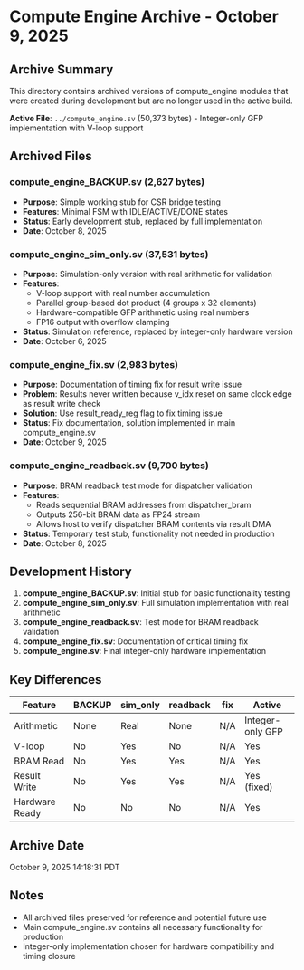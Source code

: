 # Compute Engine Archive - October 9, 2025

## Archive Summary

This directory contains archived versions of compute_engine modules that were created during development but are no longer used in the active build.

**Active File**: `../compute_engine.sv` (50,373 bytes) - Integer-only GFP implementation with V-loop support

## Archived Files

### compute_engine_BACKUP.sv (2,627 bytes)
- **Purpose**: Simple working stub for CSR bridge testing
- **Features**: Minimal FSM with IDLE/ACTIVE/DONE states
- **Status**: Early development stub, replaced by full implementation
- **Date**: October 8, 2025

### compute_engine_sim_only.sv (37,531 bytes)  
- **Purpose**: Simulation-only version with real arithmetic for validation
- **Features**: 
  - V-loop support with real number accumulation
  - Parallel group-based dot product (4 groups x 32 elements)
  - Hardware-compatible GFP arithmetic using real numbers
  - FP16 output with overflow clamping
- **Status**: Simulation reference, replaced by integer-only hardware version
- **Date**: October 6, 2025

### compute_engine_fix.sv (2,983 bytes)
- **Purpose**: Documentation of timing fix for result write issue
- **Problem**: Results never written because v_idx reset on same clock edge as result write check
- **Solution**: Use result_ready_reg flag to fix timing issue
- **Status**: Fix documentation, solution implemented in main compute_engine.sv
- **Date**: October 9, 2025

### compute_engine_readback.sv (9,700 bytes)
- **Purpose**: BRAM readback test mode for dispatcher validation
- **Features**:
  - Reads sequential BRAM addresses from dispatcher_bram
  - Outputs 256-bit BRAM data as FP24 stream
  - Allows host to verify dispatcher BRAM contents via result DMA
- **Status**: Temporary test stub, functionality not needed in production
- **Date**: October 8, 2025

## Development History

1. **compute_engine_BACKUP.sv**: Initial stub for basic functionality testing
2. **compute_engine_sim_only.sv**: Full simulation implementation with real arithmetic
3. **compute_engine_readback.sv**: Test mode for BRAM readback validation  
4. **compute_engine_fix.sv**: Documentation of critical timing fix
5. **compute_engine.sv**: Final integer-only hardware implementation

## Key Differences

| Feature | BACKUP | sim_only | readback | fix | Active |
|---------|--------|----------|----------|-----|--------|
| Arithmetic | None | Real | None | N/A | Integer-only GFP |
| V-loop | No | Yes | No | N/A | Yes |
| BRAM Read | No | Yes | Yes | N/A | Yes |
| Result Write | No | Yes | Yes | N/A | Yes (fixed) |
| Hardware Ready | No | No | No | N/A | Yes |

## Archive Date
October 9, 2025 14:18:31 PDT

## Notes
- All archived files preserved for reference and potential future use
- Main compute_engine.sv contains all necessary functionality for production
- Integer-only implementation chosen for hardware compatibility and timing closure






